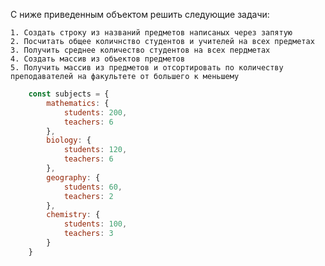 С ниже приведенным объектом решить следующие задачи:

    1. Создать строку из названий предметов написаных через запятую
    2. Посчитать общее количнство студентов и учителей на всех предметах
    3. Получить среднее количество студентов на всех пердметах
    4. Создать массив из объектов предметов
    5. Получить массив из предметов и отсортировать по количеству преподавателей на факультете от большего к меньшему


```javascript
    const subjects = {
        mathematics: {
            students: 200,
            teachers: 6
        },
        biology: {
            students: 120,
            teachers: 6
        },
        geography: {
            students: 60,
            teachers: 2
        },
        chemistry: {
            students: 100,
            teachers: 3
        }
    }